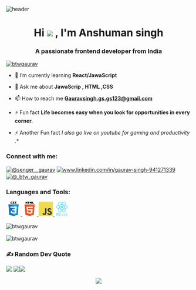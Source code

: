 ![header](https://capsule-render.vercel.app/api?type=waving&color=F8E2CF&height=180&section=header&text=welcome&fontSize=90&fontColor=E5D1BD&&fontAlignY=35&desc=To_My%20github%20profile&descSize=20&descAlign=70)

<h1 align="center">Hi <img src = "https://raw.githubusercontent.com/MartinHeinz/MartinHeinz/master/wave.gif" width = 30px> , I'm Anshuman singh</h1>
<h3 align="center">A passionate frontend developer from India</h3>

<p align="left"> <a href="https://github.com/ryo-ma/github-profile-trophy"><img src="https://github-profile-trophy.vercel.app/?username=btwgaurav" alt="btwgaurav" /></a> </p>

- 🌱 I’m currently learning **React/JawaScript**

- 💬 Ask me about **JawaScrip , HTML ,CSS**

- 📫 How to reach me **Gauravsingh.gs.gs123@gmail.com**

- ⚡ Fun fact **Life becomes easy when you look for opportunities in every corner.**

- ⚡ Another Fun fact *I also go live on youtube for gaming and productivity .**

<h3 align="left">Connect with me:</h3>
<p align="left">
<a href="https://twitter.com/@btw__Gaurav" target="blank"><img align="center" src="https://raw.githubusercontent.com/rahuldkjain/github-profile-readme-generator/master/src/images/icons/Social/twitter.svg" alt="@senger__gaurav" height="30" width="40" /></a>
<a href="https://linkedin.com/in/www.linkedin.com/in/gaurav-singh-941271339" target="blank"><img align="center" src="https://raw.githubusercontent.com/rahuldkjain/github-profile-readme-generator/master/src/images/icons/Social/linked-in-alt.svg" alt="www.linkedin.com/in/gaurav-singh-941271339" height="30" width="40" /></a>
<a href="https://instagram.com/_btw_gaurav" target="blank"><img align="center" src="https://raw.githubusercontent.com/rahuldkjain/github-profile-readme-generator/master/src/images/icons/Social/instagram.svg" alt="@_btw_gaurav" height="30" width="40" /></a>
</p>

<h3 align="left">Languages and Tools:</h3>
<p align="left"> <a href="https://www.w3schools.com/css/" target="_blank" rel="noreferrer"> <img src="https://raw.githubusercontent.com/devicons/devicon/master/icons/css3/css3-original-wordmark.svg" alt="css3" width="40" height="40"/> </a> <a href="https://www.w3.org/html/" target="_blank" rel="noreferrer"> <img src="https://raw.githubusercontent.com/devicons/devicon/master/icons/html5/html5-original-wordmark.svg" alt="html5" width="40" height="40"/> </a> <a href="https://developer.mozilla.org/en-US/docs/Web/JavaScript" target="_blank" rel="noreferrer"> <img src="https://raw.githubusercontent.com/devicons/devicon/master/icons/javascript/javascript-original.svg" alt="javascript" width="40" height="40"/> </a> <a href="https://reactjs.org/" target="_blank" rel="noreferrer"> <img src="https://raw.githubusercontent.com/devicons/devicon/master/icons/react/react-original-wordmark.svg" alt="react" width="40" height="40"/> </a> </p>

<p><img align="center" src="https://github-readme-stats.vercel.app/api/top-langs?username=btwgaurav&show_icons=true&locale=en&layout=compact" alt="btwgaurav" /></p>


<p><img align="center" src="https://github-readme-streak-stats.herokuapp.com/?user=btwgaurav&" alt="btwgaurav" /></p>

### ✍️ Random Dev Quote
![](https://quotes-github-readme.vercel.app/api?type=horizontal&theme=radical)
<img src = "https://media0.giphy.com/media/KDDpcKigbfFpnejZs6/giphy.gif?cid=ecf05e47oy6f4zjs8g1qoiystc56cu7r9tb8a1fe76e05oty&rid=giphy.gif" width = 140px><img src='https://raw.githubusercontent.com/ShahriarShafin/ShahriarShafin/main/Assets/handshake.gif' width="100px"> </h2>

<p align="center">
  <img src="https://capsule-render.vercel.app/api?type=waving&color=gradient&height=85&section=footer"/>
</p>
